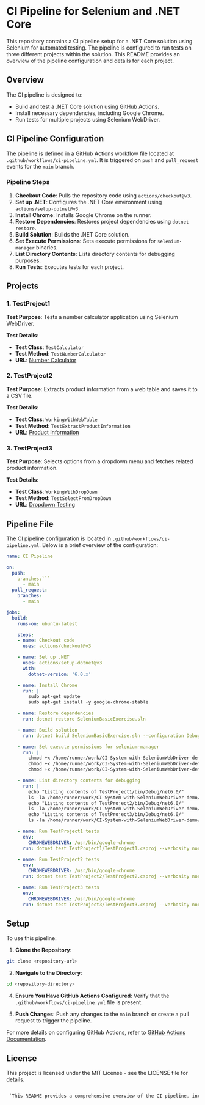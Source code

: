 # CI Pipeline for Selenium and .NET Core

This repository contains a CI pipeline setup for a .NET Core solution using Selenium for automated testing. The pipeline is configured to run tests on three different projects within the solution. This README provides an overview of the pipeline configuration and details for each project.

## Overview

The CI pipeline is designed to:
- Build and test a .NET Core solution using GitHub Actions.
- Install necessary dependencies, including Google Chrome.
- Run tests for multiple projects using Selenium WebDriver.

## CI Pipeline Configuration

The pipeline is defined in a GitHub Actions workflow file located at `.github/workflows/ci-pipeline.yml`. It is triggered on `push` and `pull_request` events for the `main` branch.

### Pipeline Steps

1. **Checkout Code**: Pulls the repository code using `actions/checkout@v3`.
2. **Set up .NET**: Configures the .NET Core environment using `actions/setup-dotnet@v3`.
3. **Install Chrome**: Installs Google Chrome on the runner.
4. **Restore Dependencies**: Restores project dependencies using `dotnet restore`.
5. **Build Solution**: Builds the .NET Core solution.
6. **Set Execute Permissions**: Sets execute permissions for `selenium-manager` binaries.
7. **List Directory Contents**: Lists directory contents for debugging purposes.
8. **Run Tests**: Executes tests for each project.

## Projects

### 1. TestProject1

**Test Purpose**: Tests a number calculator application using Selenium WebDriver.

**Test Details**:
- **Test Class**: `TestCalculator`
- **Test Method**: `TestNumberCalculator`
- **URL**: [Number Calculator](http://softuni-qa-loadbalancer-2137572849.eu-north-1.elb.amazonaws.com/number-calculator/)

### 2. TestProject2

**Test Purpose**: Extracts product information from a web table and saves it to a CSV file.

**Test Details**:
- **Test Class**: `WorkingWithWebTable`
- **Test Method**: `TestExtractProductInformation`
- **URL**: [Product Information](http://practice.bpbonline.com/)

### 3. TestProject3

**Test Purpose**: Selects options from a dropdown menu and fetches related product information.

**Test Details**:
- **Test Class**: `WorkingWithDropDown`
- **Test Method**: `TestSelectFromDropDown`
- **URL**: [Dropdown Testing](http://practice.bpbonline.com/)

## Pipeline File

The CI pipeline configuration is located in `.github/workflows/ci-pipeline.yml`. Below is a brief overview of the configuration:

```yaml
name: CI Pipeline

on:
  push:
    branches:```
      - main
  pull_request:
    branches:
      - main

jobs:
  build:
    runs-on: ubuntu-latest

    steps:
    - name: Checkout code
      uses: actions/checkout@v3

    - name: Set up .NET
      uses: actions/setup-dotnet@v3
      with:
        dotnet-version: '6.0.x'

    - name: Install Chrome
      run: |
        sudo apt-get update
        sudo apt-get install -y google-chrome-stable

    - name: Restore dependencies
      run: dotnet restore SeleniumBasicExercise.sln

    - name: Build solution
      run: dotnet build SeleniumBasicExercise.sln --configuration Debug --no-restore

    - name: Set execute permissions for selenium-manager
      run: |
        chmod +x /home/runner/work/CI-System-with-SeleniumWebDriver-demo/CI-System-with-SeleniumWebDriver-demo/TestProject1/bin/Debug/net6.0/selenium-manager/linux/selenium-manager
        chmod +x /home/runner/work/CI-System-with-SeleniumWebDriver-demo/CI-System-with-SeleniumWebDriver-demo/TestProject2/bin/Debug/net6.0/selenium-manager/linux/selenium-manager
        chmod +x /home/runner/work/CI-System-with-SeleniumWebDriver-demo/CI-System-with-SeleniumWebDriver-demo/TestProject3/bin/Debug/net6.0/selenium-manager/linux/selenium-manager

    - name: List directory contents for debugging
      run: |
        echo "Listing contents of TestProject1/bin/Debug/net6.0/"
        ls -la /home/runner/work/CI-System-with-SeleniumWebDriver-demo/CI-System-with-SeleniumWebDriver-demo/TestProject1/bin/Debug/net6.0/
        echo "Listing contents of TestProject2/bin/Debug/net6.0/"
        ls -la /home/runner/work/CI-System-with-SeleniumWebDriver-demo/CI-System-with-SeleniumWebDriver-demo/TestProject2/bin/Debug/net6.0/
        echo "Listing contents of TestProject3/bin/Debug/net6.0/"
        ls -la /home/runner/work/CI-System-with-SeleniumWebDriver-demo/CI-System-with-SeleniumWebDriver-demo/TestProject3/bin/Debug/net6.0/

    - name: Run TestProject1 tests
      env:
        CHROMEWEBDRIVER: /usr/bin/google-chrome
      run: dotnet test TestProject1/TestProject1.csproj --verbosity normal

    - name: Run TestProject2 tests
      env:
        CHROMEWEBDRIVER: /usr/bin/google-chrome
      run: dotnet test TestProject2/TestProject2.csproj --verbosity normal

    - name: Run TestProject3 tests
      env:
        CHROMEWEBDRIVER: /usr/bin/google-chrome
      run: dotnet test TestProject3/TestProject3.csproj --verbosity normal

```
## Setup

To use this pipeline:

1.  **Clone the Repository**:
  ```sh
git clone <repository-url>
```
2.  **Navigate to the Directory**:
   ```sh
cd <repository-directory>
   ```
4.  **Ensure You Have GitHub Actions Configured**: Verify that the `.github/workflows/ci-pipeline.yml` file is present.
    
5.  **Push Changes**: Push any changes to the `main` branch or create a pull request to trigger the pipeline.
    

For more details on configuring GitHub Actions, refer to [GitHub Actions Documentation](https://docs.github.com/en/actions).

## License

This project is licensed under the MIT License - see the LICENSE file for details.

```css

 `This README provides a comprehensive overview of the CI pipeline, including configuration details, project descriptions, and setup instructions. Adjust any specifics as needed to fit your repository and pipeline details.
```
